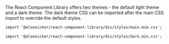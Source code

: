 The React Component Library offers two themes - the default light theme and a dark theme. The dark theme CSS can be imported after the main CSS import to override the default styles.

```html
import '@alaneicker/react-component-library/dis/styles/main.mim.css';
```

```html
import '@alaneicker/react-component-library/dis/styles/dark.min.css';
```
